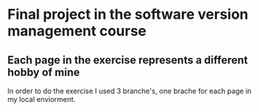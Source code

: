 # Final project in the software version management course
## Each page in the exercise represents a different hobby of mine
In order to do the exercise I used 3 branche's, one brache for each page in my local enviorment.
